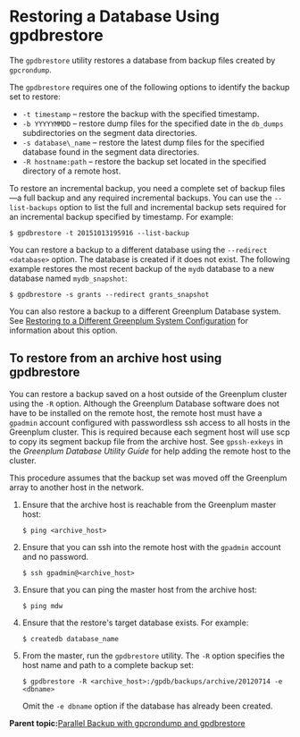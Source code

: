# Restoring a Database Using gpdbrestore 

The `gpdbrestore` utility restores a database from backup files created by `gpcrondump`.

The `gpdbrestore` requires one of the following options to identify the backup set to restore:

-   `-t timestamp` – restore the backup with the specified timestamp.
-   `-b YYYYYMMDD` – restore dump files for the specified date in the `db_dumps` subdirectories on the segment data directories.
-   `-s database\_name` – restore the latest dump files for the specified database found in the segment data directories.
-   `-R hostname:path` – restore the backup set located in the specified directory of a remote host.

To restore an incremental backup, you need a complete set of backup files—a full backup and any required incremental backups. You can use the `--list-backups` option to list the full and incremental backup sets required for an incremental backup specified by timestamp. For example:

```
$ gpdbrestore -t 20151013195916 --list-backup
```

You can restore a backup to a different database using the `--redirect <database>` option. The database is created if it does not exist. The following example restores the most recent backup of the `mydb` database to a new database named `mydb_snapshot`:

```
$ gpdbrestore -s grants --redirect grants_snapshot
```

You can also restore a backup to a different Greenplum Database system. See [Restoring to a Different Greenplum System Configuration](restore-diff-system.html) for information about this option.

## To restore from an archive host using gpdbrestore 

You can restore a backup saved on a host outside of the Greenplum cluster using the `-R` option. Although the Greenplum Database software does not have to be installed on the remote host, the remote host must have a `gpadmin` account configured with passwordless ssh access to all hosts in the Greenplum cluster. This is required because each segment host will use scp to copy its segment backup file from the archive host. See `gpssh-exkeys` in the *Greenplum Database Utility Guide* for help adding the remote host to the cluster.

This procedure assumes that the backup set was moved off the Greenplum array to another host in the network.

1.  Ensure that the archive host is reachable from the Greenplum master host:

    ```
    $ ping <archive_host>
    ```

2.  Ensure that you can ssh into the remote host with the `gpadmin` account and no password.

    ```
    $ ssh gpadmin@<archive_host>
    ```

3.  Ensure that you can ping the master host from the archive host:

    ```
    $ ping mdw
    ```

4.  Ensure that the restore's target database exists. For example:

    ```
    $ createdb database_name
    ```

5.  From the master, run the `gpdbrestore` utility. The `-R` option specifies the host name and path to a complete backup set:

    ```
    $ gpdbrestore -R <archive_host>:/gpdb/backups/archive/20120714 -e <dbname>
    ```

    Omit the `-e dbname` option if the database has already been created.


**Parent topic:**[Parallel Backup with gpcrondump and gpdbrestore](../managing/backup-heading.html)

